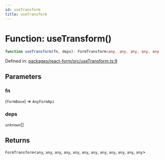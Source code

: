 ```yaml
---
id: useTransform
title: useTransform
---
```


<!-- DO NOT EDIT: this page is autogenerated from the type comments -->

# Function: useTransform()

```ts
function useTransform(fn, deps): FormTransform<any, any, any, any, any, any, any, any, any, any, any, any>
```

Defined in: [packages/react-form/src/useTransform.ts:9](https://github.com/TanStack/form/blob/main/packages/react-form/src/useTransform.ts#L9)

## Parameters

### fn

(`formBase`) => `AnyFormApi`

### deps

`unknown`[]

## Returns

`FormTransform`\<`any`, `any`, `any`, `any`, `any`, `any`, `any`, `any`, `any`, `any`, `any`, `any`\>

